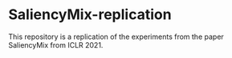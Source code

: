 # SaliencyMix-replication
This repository is a replication of the experiments from the paper SaliencyMix from ICLR 2021.
